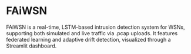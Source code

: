 # FAiWSN
FAiWSN is a real-time, LSTM-based intrusion detection system for WSNs, supporting both simulated and live traffic via .pcap uploads. It features federated learning and adaptive drift detection, visualized through a Streamlit dashboard.
